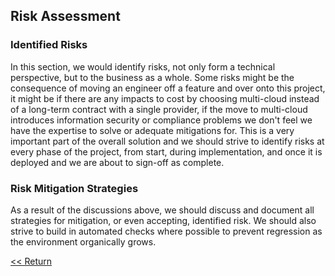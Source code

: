 ## Risk Assessment

### Identified Risks

In this section, we would identify risks, not only form a technical perspective, but to the business as a whole. Some risks might be the consequence of moving an engineer off a feature and over onto this project, it might be if there are any impacts to cost by choosing multi-cloud instead of a long-term contract with a single provider, if the move to multi-cloud introduces information security or compliance problems we don't feel we have the expertise to solve or adequate mitigations for. This is a very important part of the overall solution and we should strive to identify risks at every phase of the project, from start, during implementation, and once it is deployed and we are about to sign-off as complete.

### Risk Mitigation Strategies

As a result of the discussions above, we should discuss and document all strategies for mitigation, or even accepting, identified risk. We should also strive to build in automated checks where possible to prevent regression as the environment organically grows.

[<< Return](./index.md)